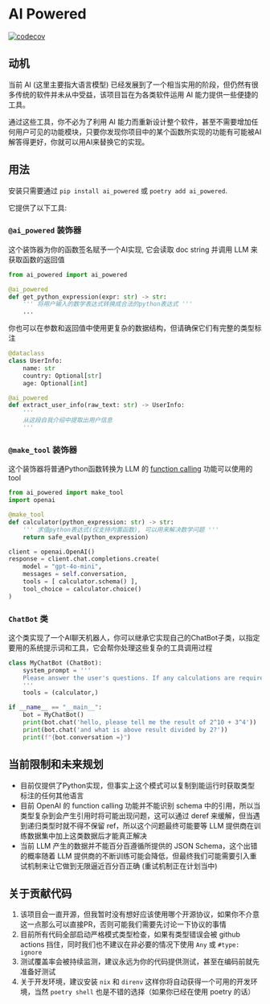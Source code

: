 AI Powered
==========

[![codecov](https://codecov.io/github/luochen1990/ai_powered/graph/badge.svg?token=OBG1BWIKC2)](https://codecov.io/github/luochen1990/ai_powered)

动机
---

当前 AI (这里主要指大语言模型) 已经发展到了一个相当实用的阶段，但仍然有很多传统的软件并未从中受益，该项目旨在为各类软件运用 AI 能力提供一些便捷的工具。

通过这些工具，你不必为了利用 AI 能力而重新设计整个软件，甚至不需要增加任何用户可见的功能模块，只要你发现你项目中的某个函数所实现的功能有可能被AI解答得更好，你就可以用AI来替换它的实现。

用法
---

安装只需要通过 `pip install ai_powered` 或 `poetry add ai_powered`.

它提供了以下工具:

### `@ai_powered` 装饰器

这个装饰器为你的函数签名赋予一个AI实现, 它会读取 doc string 并调用 LLM 来获取函数的返回值

```python
from ai_powered import ai_powered

@ai_powered
def get_python_expression(expr: str) -> str:
    ''' 将用户输入的数学表达式转换成合法的python表达式 '''
    ...
```

你也可以在参数和返回值中使用更复杂的数据结构，但请确保它们有完整的类型标注

```python
@dataclass
class UserInfo:
    name: str
    country: Optional[str]
    age: Optional[int]

@ai_powered
def extract_user_info(raw_text: str) -> UserInfo:
    '''
    从这段自我介绍中提取出用户信息
    '''
```

### `@make_tool` 装饰器

这个装饰器将普通Python函数转换为 LLM 的 [function calling](https://platform.openai.com/docs/guides/function-calling) 功能可以使用的 tool

```python
from ai_powered import make_tool
import openai

@make_tool
def calculator(python_expression: str) -> str:
    ''' 求值python表达式(仅支持内置函数), 可以用来解决数学问题 '''
    return safe_eval(python_expression)

client = openai.OpenAI()
response = client.chat.completions.create(
    model = "gpt-4o-mini",
    messages = self.conversation,
    tools = [ calculator.schema() ],
    tool_choice = calculator.choice()
)
```

### `ChatBot` 类

这个类实现了一个AI聊天机器人，你可以继承它实现自己的ChatBot子类，以指定要用的系统提示词和工具，它会帮你处理这些复杂的工具调用过程

```python
class MyChatBot (ChatBot):
    system_prompt = '''
    Please answer the user's questions. If any calculations are required, use the calculator available in the tool. It supports complex Python expressions. When using it, make sure to convert the user's mathematical expression to a valid Python expression. Do not use any undefined functions; if the user's expression includes function calls, convert them to Python's built-in functions or syntax.
    '''
    tools = (calculator,)

if __name__ == "__main__":
    bot = MyChatBot()
    print(bot.chat('hello, please tell me the result of 2^10 + 3^4'))
    print(bot.chat('and what is above result divided by 2?'))
    print(f"{bot.conversation =}")
```

当前限制和未来规划
---------------

- 目前仅提供了Python实现，但事实上这个模式可以复制到能运行时获取类型标注的任何其他语言
- 目前 OpenAI 的 function calling 功能并不能识别 schema 中的引用，所以当类型复杂到会产生引用时将可能出现问题，这可以通过 deref 来缓解，但当遇到递归类型时就不得不保留 ref，所以这个问题最终可能要等 LLM 提供商在训练数据集中加上这类数据后才能真正解决
- 当前 LLM 产生的数据并不能百分百遵循所提供的 JSON Schema，这个出错的概率随着 LLM 提供商的不断训练可能会降低，但最终我们可能需要引入重试机制来让它做到无限逼近百分百正确 (重试机制正在计划当中)

关于贡献代码
----------

1. 该项目会一直开源，但我暂时没有想好应该使用哪个开源协议，如果你不介意这一点那么可以直接PR，否则可能我们需要先讨论一下协议的事情
2. 目前所有代码全部启动严格模式类型检查，如果有类型错误会被 github actions 挡住，同时我们也不建议在非必要的情况下使用 `Any` 或 `#type: ignore`
3. 测试覆盖率会被持续监测，建议永远为你的代码提供测试，甚至在编码前就先准备好测试
4. 关于开发环境，建议安装 `nix` 和 `direnv` 这样你将自动获得一个可用的开发环境，当然 `poetry shell` 也是不错的选择（如果你已经在使用 poetry 的话）
